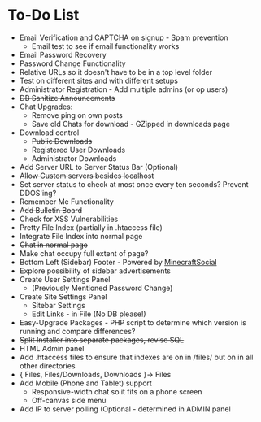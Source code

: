 To-Do List
=========

* Email Verification and CAPTCHA on signup - Spam prevention
  * Email test to see if email functionality works
* Email Password Recovery
* Password Change Functionality
* Relative URLs so it doesn't have to be in a top level folder
* Test on different sites and with different setups
* Administrator Registration - Add multiple admins (or op users)
* ~~DB Sanitize Announcements~~
* Chat Upgrades:
  * Remove ping on own posts
  * Save old Chats for download - GZipped in downloads page
* Download control
  * ~~Public Downloads~~
  * Registered User Downloads
  * Administrator Downloads
* Add Server URL to Server Status Bar (Optional)
* ~~Allow Custom servers besides localhost~~
* Set server status to check at most once every ten seconds? Prevent DDOS'ing?
* Remember Me Functionality
* ~~Add Bulletin Board~~
* Check for XSS Vulnerabilities
* Pretty File Index (partially in .htaccess file)
* Integrate File Index into normal page
* ~~Chat in normal page~~
* Make chat occupy full extent of page?
* Bottom Left (Sidebar) Footer - Powered by [MinecraftSocial](https://github.com/ChandlerSwift/MinecraftSocial)
* Explore possibility of sidebar advertisements
* Create User Settings Panel
  * (Previously Mentioned Password Change)
* Create Site Settings Panel
  * Sitebar Settings
  * Edit Links - in File (No DB please!)
* Easy-Upgrade Packages - PHP script to determine which version is running and compare differences?
* ~~Split Installer into separate packages, revise SQL~~
* HTML Admin panel
* Add .htaccess files to ensure that indexes are on in /files/ but on in all other directories
* { Files, Files/Downloads, Downloads }-> Files
* Add Mobile (Phone and Tablet) support
  * Responsive-width chat so it fits on a phone screen
  * Off-canvas side menu
* Add IP to server polling (Optional - determined in ADMIN panel
